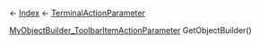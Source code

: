 ← [Index](Api-Index) ← [TerminalActionParameter](Sandbox.ModAPI.Ingame.TerminalActionParameter)

[MyObjectBuilder_ToolbarItemActionParameter](VRage.Game.MyObjectBuilder_ToolbarItemActionParameter) GetObjectBuilder()